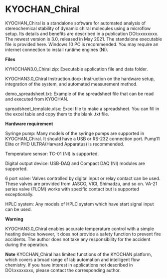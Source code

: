 # KYOCHAN_Chiral
KYOCHAN_Chiral is a standalone software for automated analysis of stereochemical stability of dynamic chiral molecules using a microflow setup. Its details and benefits are described in a publication DOI:xxxxxxxx. The newest version is 3.0, released in May 2021.
The standalone executable file is provided here. Windows 10 PC is recommended. You may require an internet connection to install runtime engines (NI).

**Files**

KYHOCHAN3.0_Chiral.zip: Executable application file and data folder.

KYOCHAN3.0_Chiral Instruction.docx: Instruction on the hardware setup, integration of the system, and automated measurement method. 

demo_spreadsheet.txt: Example of the spreadsheet file that can be read and executed from KYOCHAN.

spreadsheet_template.xlsx: Excel file to make a spreadsheet. You can fill in the excel table and copy them to the blank .txt file.

**Hardware requirement**

Syringe pump: Many models of the syringe pumps are supported in KYOCHAN_Chiral. It should have a USB or RS-232 connection port. Pump11 Elite or PHD ULTRA(Harvard Apparatus) is recommended.

Temperature sensor: TC-01 (NI) is supported.

Digital output device: USB-DAQ and Compact DAQ (NI) modules are supported.

6 port valve: Valves controlled by digital input or relay contact can be used. These valves are provided from JASCO, VICI, Shimadzu, and so on. VA-21 series valve (FLOM) works with specific contact but is supported exceptionally. 

HPLC system: Any models of HPLC system which have start signal input can be used.


**Warning**

KYOCHAN3.0_Chiral enables accurate temperature control with a simple heating device however, it does not provide a safety function to prevent fire accidents. The author does not take any responsibility for the accident during the operation.



**Note**
KYOCHAN_Chiral has limited functions of the KYOCHAN platform, which covers a broad range of lab automation and intelligent flow chemistry. If you have interest in applications not described in DOI:xxxxxxxx, please contact the corresponding author.
